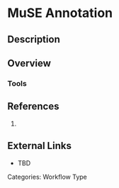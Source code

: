 # MuSE Annotation #
## Description ##
## Overview ##
### Tools ###
## References ##
1.

## External Links ##
* TBD

Categories: Workflow Type
